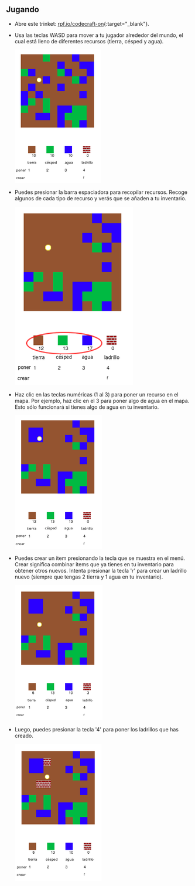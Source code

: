 ## Jugando

+ Abre este trinket: [rpf.io/codecraft-on](http://rpf.io/codecraft-on){:target="_blank"}.

+ Usa las teclas WASD para mover a tu jugador alrededor del mundo, el cual está lleno de diferentes recursos (tierra, césped y agua).
    
    ![captura de pantalla](images/craft-move.png)

+ Puedes presionar la barra espaciadora para recopilar recursos. Recoge algunos de cada tipo de recurso y verás que se añaden a tu inventario.
    
    ![captura de pantalla](images/craft-pickup.png)

+ Haz clic en las teclas numéricas (1 al 3) para poner un recurso en el mapa. Por ejemplo, haz clic en el 3 para poner algo de agua en el mapa. Esto sólo funcionará si tienes algo de agua en tu inventario.
    
    ![captura de pantalla](images/craft-place-water.png)

+ Puedes crear un item presionando la tecla que se muestra en el menú. Crear significa combinar items que ya tienes en tu inventario para obtener otros nuevos. Intenta presionar la tecla 'r' para crear un ladrillo nuevo (siempre que tengas 2 tierra y 1 agua en tu inventario).
    
    ![captura de pantalla](images/craft-craft-brick.png)

+ Luego, puedes presionar la tecla '4' para poner los ladrillos que has creado.
    
    ![captura de pantalla](images/craft-place-brick.png)
